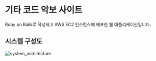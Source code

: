 # 기타 코드 악보 사이트
Ruby on Rails로 작성하고 AWS EC2 인스턴스에 배포한 웹 애플리케이션입니다.

## 시스템 구성도
![system_architecture](https://user-images.githubusercontent.com/101819709/222716782-4badd477-c0c9-4bab-a9cb-b9b726908831.png)
